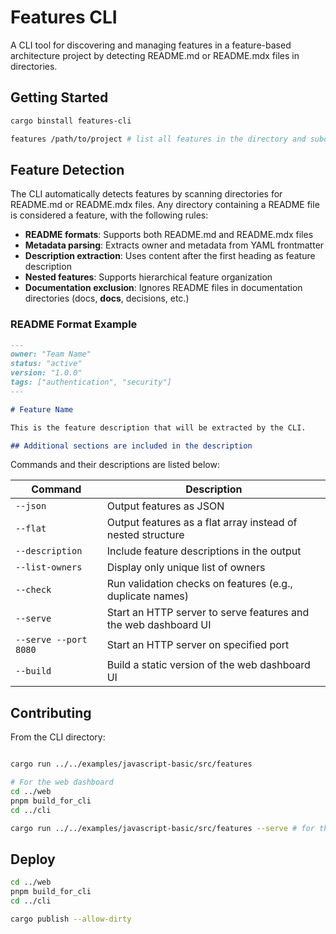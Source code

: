 # Features CLI

A CLI tool for discovering and managing features in a feature-based architecture project by detecting README.md or README.mdx files in directories.

## Getting Started

```bash
cargo binstall features-cli

features /path/to/project # list all features in the directory and subdirectories
```

## Feature Detection

The CLI automatically detects features by scanning directories for README.md or README.mdx files. Any directory containing a README file is considered a feature, with the following rules:

- **README formats**: Supports both README.md and README.mdx files
- **Metadata parsing**: Extracts owner and metadata from YAML frontmatter
- **Description extraction**: Uses content after the first heading as feature description
- **Nested features**: Supports hierarchical feature organization
- **Documentation exclusion**: Ignores README files in documentation directories (docs, __docs__, decisions, etc.)

### README Format Example

```markdown
---
owner: "Team Name"
status: "active"
version: "1.0.0"
tags: ["authentication", "security"]
---

# Feature Name

This is the feature description that will be extracted by the CLI.

## Additional sections are included in the description
```

Commands and their descriptions are listed below:

| Command | Description |
| ------- | ----------- |
| `--json` | Output features as JSON |
| `--flat` | Output features as a flat array instead of nested structure |
| `--description` | Include feature descriptions in the output |
| `--list-owners` | Display only unique list of owners |
| `--check` | Run validation checks on features (e.g., duplicate names) |
| `--serve` | Start an HTTP server to serve features and the web dashboard UI |
| `--serve --port 8080` | Start an HTTP server on specified port |
| `--build` | Build a static version of the web dashboard UI |

## Contributing

From the CLI directory:

```bash

cargo run ../../examples/javascript-basic/src/features

# For the web dashboard
cd ../web
pnpm build_for_cli
cd ../cli

cargo run ../../examples/javascript-basic/src/features --serve # for the Web dashboard
```

## Deploy

```bash
cd ../web
pnpm build_for_cli
cd ../cli

cargo publish --allow-dirty
```
